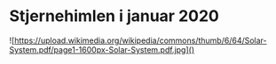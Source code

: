 # Stjernehimlen i januar 2020




![https://upload.wikimedia.org/wikipedia/commons/thumb/6/64/Solar-System.pdf/page1-1600px-Solar-System.pdf.jpg]()
